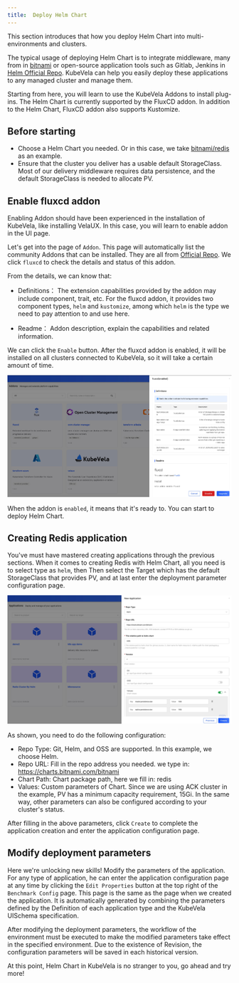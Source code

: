 ```yaml
---
title:  Deploy Helm Chart
---
```


This section introduces that how you deploy Helm Chart into multi-environments and clusters.

The typical usage of deploying Helm Chart is to integrate middleware, many from in [bitnami](https://github.com/bitnami/charts) or open-source application tools such as Gitlab, Jenkins in [Helm Official Repo](https://hub.helm.sh/). KubeVela can help you easily deploy these applications to any managed cluster and manage them.

Starting from here, you will learn to use the KubeVela Addons to install plug-ins. The Helm Chart is currently supported by the FluxCD addon. In addition to the Helm Chart, FluxCD addon also supports Kustomize.

## Before starting

- Choose a Helm Chart you needed. Or in this case, we take [bitnami/redis](https://github.com/bitnami/charts/tree/master/bitnami/redis) as an example.
- Ensure that the cluster you deliver has a usable default StorageClass. Most of our delivery middleware requires data persistence, and the default StorageClass is needed to allocate PV.

## Enable fluxcd addon

Enabling Addon should have been experienced in the installation of KubeVela, like installing VelaUX. In this case, you will learn to enable addon in the UI page.

Let's get into the page of `Addon`. This page will automatically list the community Addons that can be installed. They are all from [Official Repo](https://github.com/oam-dev/catalog/tree/master/addons). We click `fluxcd` to check the details and status of this addon.

From the details, we can know that:

- Definitions： The extension capabilities provided by the addon may include component, trait, etc. For the fluxcd addon, it provides two component types, `helm` and `kustomize`, among which `helm` is the type we need to pay attention to and use here.

- Readme： Addon description, explain the capabilities and related information.

We can click the `Enable` button. After the fluxcd addon is enabled, it will be installed on all clusters connected to KubeVela, so it will take a certain amount of time.

![fluxcd addon](../resources/addon-fluxcd.jpg)

When the addon is `enabled`, it means that it's ready to. You can start to deploy Helm Chart.

## Creating Redis application

You've must have mastered creating applications through the previous sections. When it comes to creating Redis with Helm Chart, all you need is to select type as `helm`, then Then select the Target which has the default StorageClass that provides PV, and at last enter the deployment parameter configuration page.

![helm app config](../resources/helm-app-config.jpg)

As shown, you need to do the following configuration:

- Repo Type: Git, Helm, and OSS are supported. In this example, we choose Helm.
- Repo URL: Fill in the repo address you needed. we type in: https://charts.bitnami.com/bitnami
- Chart Path: Chart package path, here we fill in: redis
- Values: Custom parameters of Chart. Since we are using ACK cluster in the example, PV has a minimum capacity requirement, 15Gi. In the same way, other parameters can also be configured according to your cluster's status.

After filling in the above parameters, click `Create` to complete the application creation and enter the application configuration page.

## Modify deployment parameters

Here we're unlocking new skills! Modify the parameters of the application. For any type of application, he can enter the application configuration page at any time by clicking the `Edit Properties` button at the top right of the `Benchmark Config` page. This page is the same as the page when we created the application. It is automatically generated by combining the parameters defined by the Definition of each application type and the KubeVela UISchema specification.

After modifying the deployment parameters, the workflow of the environment must be executed to make the modified parameters take effect in the specified environment. Due to the existence of Revision, the configuration parameters will be saved in each historical version.

At this point, Helm Chart in KubeVela is no stranger to you, go ahead and try more!
<!-- 
## Next step
TODO v1.2
- [Deploy Cloud Services](./consume-cloud-services) -->